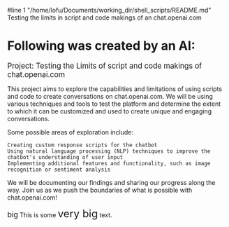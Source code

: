 #line 1 "/home/lofu/Documents/working_dir/shell_scripts/README.md"
Testing the limits in script and code makings of an chat.openai.com

# Following was created by an AI:

<big>Project: Testing the Limits of script and code makings of chat.openai.com</big>

This project aims to explore the capabilities and limitations of using scripts and code to create conversations on chat.openai.com. We will be using various techniques and tools to test the platform and determine the extent to which it can be customized and used to create unique and engaging conversations.

Some possible areas of exploration include:

    Creating custom response scripts for the chatbot
    Using natural language processing (NLP) techniques to improve the chatbot's understanding of user input
    Implementing additional features and functionality, such as image recognition or sentiment analysis

We will be documenting our findings and sharing our progress along the way. Join us as we push the boundaries of what is possible with chat.openai.com!



<big>big</big>
This is some <font size="5">very big</font> text.   